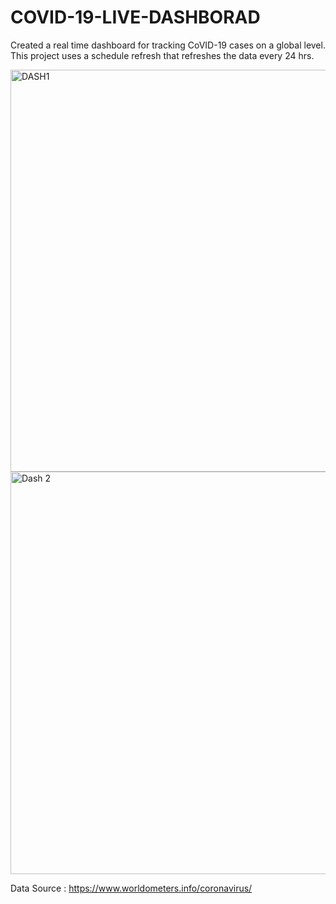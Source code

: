 # COVID-19-LIVE-DASHBORAD

Created a real time dashboard for tracking CoVID-19 cases on a global level.
This project uses a schedule refresh that refreshes the data every 24 hrs.

<img width="643" alt="DASH1" src="https://user-images.githubusercontent.com/97291112/148641344-1e6bcdd7-12c8-47c3-8c77-066b3fe867f1.PNG">
<img width="644" alt="Dash 2" src="https://user-images.githubusercontent.com/97291112/148641353-75470846-030b-41b1-a7e2-8af2460470b8.PNG">

Data Source : https://www.worldometers.info/coronavirus/
